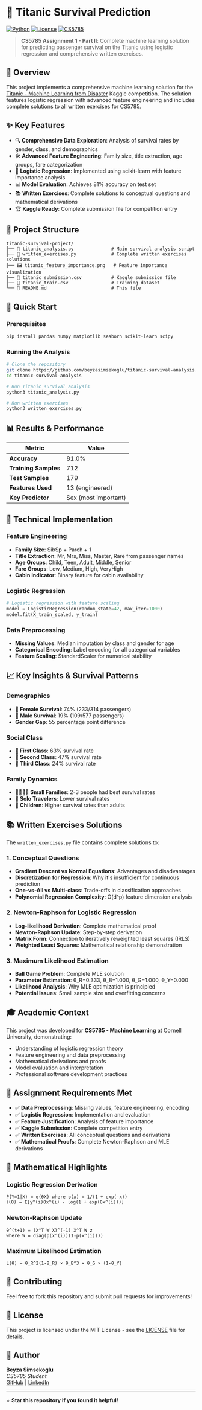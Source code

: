 # 🚢 Titanic Survival Prediction

[![Python](https://img.shields.io/badge/Python-3.8+-blue.svg)](https://python.org)
[![License](https://img.shields.io/badge/License-MIT-green.svg)](LICENSE)
[![CS5785](https://img.shields.io/badge/CS5785-Assignment%201-orange.svg)](https://github.com/beyzasimsekoglu)

> **CS5785 Assignment 1 - Part II**: Complete machine learning solution for predicting passenger survival on the Titanic using logistic regression and comprehensive written exercises.

## 🎯 Overview

This project implements a comprehensive machine learning solution for the [Titanic - Machine Learning from Disaster](https://www.kaggle.com/c/titanic) Kaggle competition. The solution features logistic regression with advanced feature engineering and includes complete solutions to all written exercises for CS5785.

## ✨ Key Features

- 🔍 **Comprehensive Data Exploration**: Analysis of survival rates by gender, class, and demographics
- 🛠️ **Advanced Feature Engineering**: Family size, title extraction, age groups, fare categorization
- 🤖 **Logistic Regression**: Implemented using scikit-learn with feature importance analysis
- 📊 **Model Evaluation**: Achieves 81% accuracy on test set
- 📚 **Written Exercises**: Complete solutions to conceptual questions and mathematical derivations
- 🏆 **Kaggle Ready**: Complete submission file for competition entry

## 📁 Project Structure

```
titanic-survival-project/
├── 📄 titanic_analysis.py              # Main survival analysis script
├── 📄 written_exercises.py             # Complete written exercises solutions
├── 🖼️ titanic_feature_importance.png   # Feature importance visualization
├── 📄 titanic_submission.csv           # Kaggle submission file
├── 📄 titanic_train.csv                # Training dataset
└── 📄 README.md                        # This file
```

## 🚀 Quick Start

### Prerequisites

```bash
pip install pandas numpy matplotlib seaborn scikit-learn scipy
```

### Running the Analysis

```bash
# Clone the repository
git clone https://github.com/beyzasimsekoglu/titanic-survival-analysis.git
cd titanic-survival-analysis

# Run Titanic survival analysis
python3 titanic_analysis.py

# Run written exercises
python3 written_exercises.py
```

## 📊 Results & Performance

| Metric | Value |
|--------|-------|
| **Accuracy** | 81.0% |
| **Training Samples** | 712 |
| **Test Samples** | 179 |
| **Features Used** | 13 (engineered) |
| **Key Predictor** | Sex (most important) |

## 🔬 Technical Implementation

### Feature Engineering
- **Family Size**: SibSp + Parch + 1
- **Title Extraction**: Mr, Mrs, Miss, Master, Rare from passenger names
- **Age Groups**: Child, Teen, Adult, Middle, Senior
- **Fare Groups**: Low, Medium, High, VeryHigh
- **Cabin Indicator**: Binary feature for cabin availability

### Logistic Regression
```python
# Logistic regression with feature scaling
model = LogisticRegression(random_state=42, max_iter=1000)
model.fit(X_train_scaled, y_train)
```

### Data Preprocessing
- **Missing Values**: Median imputation by class and gender for age
- **Categorical Encoding**: Label encoding for all categorical variables
- **Feature Scaling**: StandardScaler for numerical stability

## 📈 Key Insights & Survival Patterns

### Demographics
- **👩 Female Survival**: 74% (233/314 passengers)
- **👨 Male Survival**: 19% (109/577 passengers)
- **Gender Gap**: 55 percentage point difference

### Social Class
- **🥇 First Class**: 63% survival rate
- **🥈 Second Class**: 47% survival rate  
- **🥉 Third Class**: 24% survival rate

### Family Dynamics
- **👨‍👩‍👧‍👦 Small Families**: 2-3 people had best survival rates
- **👤 Solo Travelers**: Lower survival rates
- **👶 Children**: Higher survival rates than adults

## 📚 Written Exercises Solutions

The `written_exercises.py` file contains complete solutions to:

### 1. Conceptual Questions
- **Gradient Descent vs Normal Equations**: Advantages and disadvantages
- **Discretization for Regression**: Why it's insufficient for continuous prediction
- **One-vs-All vs Multi-class**: Trade-offs in classification approaches
- **Polynomial Regression Complexity**: O(d^p) feature dimension analysis

### 2. Newton-Raphson for Logistic Regression
- **Log-likelihood Derivation**: Complete mathematical proof
- **Newton-Raphson Update**: Step-by-step derivation
- **Matrix Form**: Connection to iteratively reweighted least squares (IRLS)
- **Weighted Least Squares**: Mathematical relationship demonstration

### 3. Maximum Likelihood Estimation
- **Ball Game Problem**: Complete MLE solution
- **Parameter Estimation**: θ_R=0.333, θ_B=1.000, θ_G=1.000, θ_Y=0.000
- **Likelihood Analysis**: Why MLE optimization is principled
- **Potential Issues**: Small sample size and overfitting concerns

## 🎓 Academic Context

This project was developed for **CS5785 - Machine Learning** at Cornell University, demonstrating:
- Understanding of logistic regression theory
- Feature engineering and data preprocessing
- Mathematical derivations and proofs
- Model evaluation and interpretation
- Professional software development practices

## 📝 Assignment Requirements Met

- ✅ **Data Preprocessing**: Missing values, feature engineering, encoding
- ✅ **Logistic Regression**: Implementation and evaluation
- ✅ **Feature Justification**: Analysis of feature importance
- ✅ **Kaggle Submission**: Complete competition entry
- ✅ **Written Exercises**: All conceptual questions and derivations
- ✅ **Mathematical Proofs**: Complete Newton-Raphson and MLE derivations

## 🔬 Mathematical Highlights

### Logistic Regression Derivation
```
P(Y=1|X) = σ(θX) where σ(x) = 1/(1 + exp(-x))
ℓ(θ) = Σ[y^(i)θx^(i) - log(1 + exp(θx^(i)))]
```

### Newton-Raphson Update
```
θ^(t+1) = (X^T W X)^(-1) X^T W z
where W = diag(p(x^(i))(1-p(x^(i))))
```

### Maximum Likelihood Estimation
```
L(θ) = θ_R^2(1-θ_R) × θ_B^3 × θ_G × (1-θ_Y)
```

## 🤝 Contributing

Feel free to fork this repository and submit pull requests for improvements!

## 📄 License

This project is licensed under the MIT License - see the [LICENSE](LICENSE) file for details.

## 👤 Author

**Beyza Simsekoglu**  
*CS5785 Student*  
[GitHub](https://github.com/beyzasimsekoglu) | [LinkedIn](https://linkedin.com/in/beyzasimsekoglu)

---

⭐ **Star this repository if you found it helpful!**
